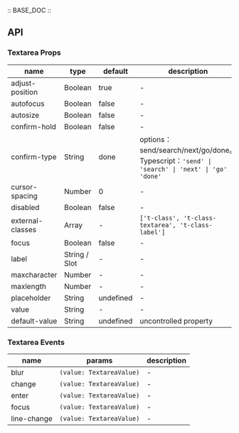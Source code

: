 :: BASE_DOC ::

## API
### Textarea Props

name | type | default | description | required
-- | -- | -- | -- | --
adjust-position | Boolean | true | \- | N
autofocus | Boolean | false | \- | N
autosize | Boolean | false | \- | N
confirm-hold | Boolean | false | \- | N
confirm-type | String | done | options：send/search/next/go/done。Typescript：`'send' \| 'search' \| 'next' \| 'go' \| 'done'` | N
cursor-spacing | Number | 0 | \- | N
disabled | Boolean | false | \- | N
external-classes | Array | - | `['t-class', 't-class-textarea', 't-class-label']` | N
focus | Boolean | false | \- | N
label | String / Slot | - | \- | N
maxcharacter | Number | - | \- | N
maxlength | Number | - | \- | N
placeholder | String | undefined | \- | N
value | String | - | \- | N
default-value | String | undefined | uncontrolled property | N

### Textarea Events

name | params | description
-- | -- | --
blur | `(value: TextareaValue)` | \-
change | `(value: TextareaValue)` | \-
enter | `(value: TextareaValue)` | \-
focus | `(value: TextareaValue)` | \-
line-change | `(value: TextareaValue)` | \-
